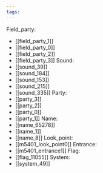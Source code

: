 ```yaml
---
tags:
---
```

Field_party:
- [[field_party_1]]
- [[field_party_0]]
- [[field_party_2]]
- [[field_party_3]]
Sound:
- [[sound_39]]
- [[sound_184]]
- [[sound_153]]
- [[sound_215]]
- [[sound_335]]
Party:
- [[party_3]]
- [[party_2]]
- [[party_0]]
- [[party_1]]
Name:
- [[name_65278]]
- [[name_1]]
- [[name_8]]
Look_point:
- [[m5401_look_point0]]
Entrance:
- [[m5401_entrance1]]
Flag:
- [[flag_11055]]
System:
- [[system_49]]
